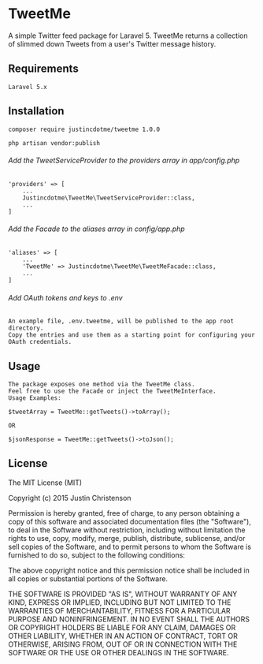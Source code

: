 # TweetMe
 A simple Twitter feed package for Laravel 5. 
 TweetMe returns a collection of slimmed down Tweets from a user's Twitter message history.

## Requirements

    Laravel 5.x

## Installation

    composer require justincdotme/tweetme 1.0.0
    
    php artisan vendor:publish
    
###### Add the TweetServiceProvider to the providers array in app/config.php
    
    'providers' => [
        ...
        Justincdotme\TweetMe\TweetServiceProvider::class,
        ...
    ]
    
###### Add the Facade to the aliases array in config/app.php
    
    'aliases' => [
        ...
        'TweetMe' => Justincdotme\TweetMe\TweetMeFacade::class,
        ...
    ]

###### Add OAuth tokens and keys to .env
    An example file, .env.tweetme, will be published to the app root directory. 
    Copy the entries and use them as a starting point for configuring your OAuth credentials.
        
    
## Usage
    The package exposes one method via the TweetMe class.
    Feel free to use the Facade or inject the TweetMeInterface.
    Usage Examples: 
    
    $tweetArray = TweetMe::getTweets()->toArray();
    
    OR
    
    $jsonResponse = TweetMe::getTweets()->toJson();
      
## License

 The MIT License (MIT)
 
 Copyright (c) 2015 Justin Christenson
 
 Permission is hereby granted, free of charge, to any person obtaining a copy
 of this software and associated documentation files (the "Software"), to deal
 in the Software without restriction, including without limitation the rights
 to use, copy, modify, merge, publish, distribute, sublicense, and/or sell
 copies of the Software, and to permit persons to whom the Software is
 furnished to do so, subject to the following conditions:
 
 The above copyright notice and this permission notice shall be included in
 all copies or substantial portions of the Software.
 
 THE SOFTWARE IS PROVIDED "AS IS", WITHOUT WARRANTY OF ANY KIND, EXPRESS OR
 IMPLIED, INCLUDING BUT NOT LIMITED TO THE WARRANTIES OF MERCHANTABILITY,
 FITNESS FOR A PARTICULAR PURPOSE AND NONINFRINGEMENT. IN NO EVENT SHALL THE
 AUTHORS OR COPYRIGHT HOLDERS BE LIABLE FOR ANY CLAIM, DAMAGES OR OTHER
 LIABILITY, WHETHER IN AN ACTION OF CONTRACT, TORT OR OTHERWISE, ARISING FROM,
 OUT OF OR IN CONNECTION WITH THE SOFTWARE OR THE USE OR OTHER DEALINGS IN
 THE SOFTWARE.
